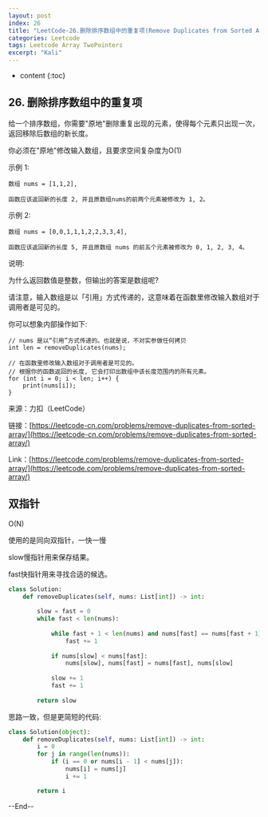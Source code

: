 ```yaml
---
layout: post
index: 26
title: "LeetCode-26.删除排序数组中的重复项(Remove Duplicates from Sorted Array)"
categories: Leetcode
tags: Leetcode Array TwoPointers
excerpt: "Kali"
---
```


* content
{:toc}

## 26. 删除排序数组中的重复项

给一个排序数组，你需要"原地"删除重复出现的元素，使得每个元素只出现一次，返回移除后数组的新长度。

你必须在"原地"修改输入数组，且要求空间复杂度为O(1)

示例 1:

```
数组 nums = [1,1,2], 

函数应该返回新的长度 2, 并且原数组nums的前两个元素被修改为 1, 2。 

```

示例 2:

```
数组 nums = [0,0,1,1,1,2,2,3,3,4],

函数应该返回新的长度 5, 并且原数组 nums 的前五个元素被修改为 0, 1, 2, 3, 4。
```

说明:

为什么返回数值是整数，但输出的答案是数组呢?

请注意，输入数组是以「引用」方式传递的，这意味着在函数里修改输入数组对于调用者是可见的。

你可以想象内部操作如下:

```
// nums 是以“引用”方式传递的。也就是说，不对实参做任何拷贝
int len = removeDuplicates(nums);

// 在函数里修改输入数组对于调用者是可见的。
// 根据你的函数返回的长度, 它会打印出数组中该长度范围内的所有元素。
for (int i = 0; i < len; i++) {
    print(nums[i]);
}
```

来源：力扣（LeetCode）

链接：[https://leetcode-cn.com/problems/remove-duplicates-from-sorted-array/](https://leetcode-cn.com/problems/remove-duplicates-from-sorted-array/)

Link：[https://leetcode.com/problems/remove-duplicates-from-sorted-array/](https://leetcode.com/problems/remove-duplicates-from-sorted-array/)

## 双指针

O(N)

使用的是同向双指针，一快一慢

slow慢指针用来保存结果。

fast快指针用来寻找合适的候选。

```python
class Solution:
    def removeDuplicates(self, nums: List[int]) -> int:
        
        slow = fast = 0
        while fast < len(nums):
                        
            while fast + 1 < len(nums) and nums[fast] == nums[fast + 1]:
                fast += 1
            
            if nums[slow] < nums[fast]:
                nums[slow], nums[fast] = nums[fast], nums[slow]
            
            slow += 1
            fast += 1
            
        return slow
```

思路一致，但是更简短的代码:

```python
class Solution(object):
    def removeDuplicates(self, nums: List[int]) -> int:        
        i = 0
        for j in range(len(nums)):
            if (i == 0 or nums[i - 1] < nums[j]):
                nums[i] = nums[j]
                i += 1

        return i
```

--End--


